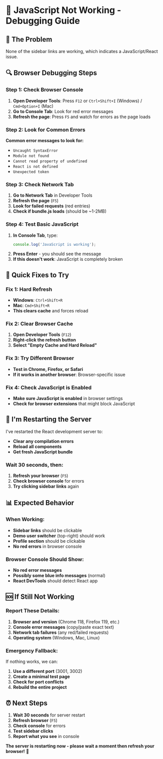 # 🚨 JavaScript Not Working - Debugging Guide

## 🎯 **The Problem**
None of the sidebar links are working, which indicates a JavaScript/React issue.

## 🔍 **Browser Debugging Steps**

### **Step 1: Check Browser Console**
1. **Open Developer Tools**: Press `F12` or `Ctrl+Shift+I` (Windows) / `Cmd+Option+I` (Mac)
2. **Go to Console Tab**: Look for red error messages
3. **Refresh the page**: Press `F5` and watch for errors as the page loads

### **Step 2: Look for Common Errors**
**Common error messages to look for:**
- `Uncaught SyntaxError`
- `Module not found`
- `Cannot read property of undefined`
- `React is not defined`
- `Unexpected token`

### **Step 3: Check Network Tab**
1. **Go to Network Tab** in Developer Tools
2. **Refresh the page** (`F5`)
3. **Look for failed requests** (red entries)
4. **Check if bundle.js loads** (should be ~1-2MB)

### **Step 4: Test Basic JavaScript**
1. **In Console Tab**, type:
   ```javascript
   console.log('JavaScript is working');
   ```
2. **Press Enter** - you should see the message
3. **If this doesn't work**: JavaScript is completely broken

## 🔧 **Quick Fixes to Try**

### **Fix 1: Hard Refresh**
- **Windows**: `Ctrl+Shift+R`
- **Mac**: `Cmd+Shift+R`
- **This clears cache** and forces reload

### **Fix 2: Clear Browser Cache**
1. **Open Developer Tools** (`F12`)
2. **Right-click the refresh button**
3. **Select "Empty Cache and Hard Reload"**

### **Fix 3: Try Different Browser**
- **Test in Chrome, Firefox, or Safari**
- **If it works in another browser**: Browser-specific issue

### **Fix 4: Check JavaScript is Enabled**
- **Make sure JavaScript is enabled** in browser settings
- **Check for browser extensions** that might block JavaScript

## 🚀 **I'm Restarting the Server**

I've restarted the React development server to:
- **Clear any compilation errors**
- **Reload all components**
- **Get fresh JavaScript bundle**

### **Wait 30 seconds, then:**
1. **Refresh your browser** (`F5`)
2. **Check browser console** for errors
3. **Try clicking sidebar links** again

## 📊 **Expected Behavior**

### **When Working:**
- **Sidebar links** should be clickable
- **Demo user switcher** (top-right) should work
- **Profile section** should be clickable
- **No red errors** in browser console

### **Browser Console Should Show:**
- **No red error messages**
- **Possibly some blue info messages** (normal)
- **React DevTools** should detect React app

## 🆘 **If Still Not Working**

### **Report These Details:**
1. **Browser and version** (Chrome 118, Firefox 119, etc.)
2. **Console error messages** (copy/paste exact text)
3. **Network tab failures** (any red/failed requests)
4. **Operating system** (Windows, Mac, Linux)

### **Emergency Fallback:**
If nothing works, we can:
1. **Use a different port** (3001, 3002)
2. **Create a minimal test page**
3. **Check for port conflicts**
4. **Rebuild the entire project**

## ⏰ **Next Steps**

1. **Wait 30 seconds** for server restart
2. **Refresh browser** (`F5`)
3. **Check console** for errors
4. **Test sidebar clicks**
5. **Report what you see** in console

**The server is restarting now - please wait a moment then refresh your browser!** 🔄



